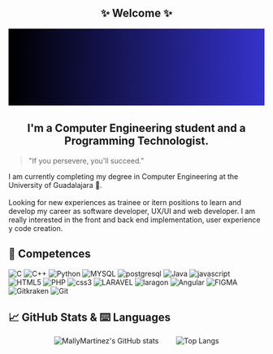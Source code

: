 <h2 align="center"> ✨ Welcome ✨</h2>
<p align="center">
  <a href="#" target="_blank" rel="noreferrer"><img src="recursos/Banner.gif" alt="my banner"></a>
</p>
<h2 align="center"> I'm a Computer Engineering student and a Programming Technologist. </h2>

> "If you persevere, you'll succeed."

I am currently completing my degree in Computer Engineering at the University of Guadalajara 🦁.
<br>
<br>Looking for new experiences as trainee or itern positions to learn and develop my career as software developer, UX/UI and web developer. I am really interested in the front and back end implementation, user experience y code creation.
<br>

## 💼 Competences  
![C](https://img.shields.io/badge/C-00599C?style=for-the-badge&logo=c&logoColor=white)
![C++](https://img.shields.io/badge/c++-%236F4F28.svg?style=for-the-badge&logo=c%2B%2B&logoColor=white)
![Python](https://img.shields.io/badge/Python-FFD43B?style=for-the-badge&logo=python&logoColor=blue)
![MYSQL](https://img.shields.io/badge/MySQL-005C84?style=for-the-badge&logo=mysql&logoColor=white)
![postgresql](https://img.shields.io/badge/PostgreSQL-316192?style=for-the-badge&logo=postgresql&logoColor=white)
![Java](https://img.shields.io/badge/java-%23ED8B00.svg?style=for-the-badge&logo=java&logoColor=white)
![javascript](https://img.shields.io/badge/JavaScript-323330?style=for-the-badge&logo=javascript&logoColor=F7DF1E)
![HTML5](https://img.shields.io/badge/HTML5-E34F26?style=for-the-badge&logo=html5&logoColor=white)
![PHP](https://img.shields.io/badge/php-%23777BB4.svg?style=for-the-badge&logo=php&logoColor=white)
![css3](https://img.shields.io/badge/CSS3-1572B6?style=for-the-badge&logo=css3&logoColor=white)
![LARAVEL](https://img.shields.io/badge/Laravel-FF2D20?style=for-the-badge&logo=laravel&logoColor=white)
![laragon](https://img.shields.io/badge/Laragon-0E83CD?style=for-the-badge&logo=Laragon&logoColor=white)
![Angular](https://img.shields.io/badge/Angular-DD0031?style=for-the-badge&logo=angular&logoColor=white)
![FIGMA](https://img.shields.io/badge/Figma-6A0D91?style=for-the-badge&logo=figma&logoColor=white)
![Gitkraken](https://img.shields.io/badge/GitKraken-179287?style=for-the-badge&logo=GitKraken&logoColor=white)
![Git](https://img.shields.io/badge/git-%23F05033.svg?style=for-the-badge&logo=git&logoColor=white)

## 📈 GitHub Stats & ⌨️ Languages
<p align="center">
  <img src="https://github-readme-stats.vercel.app/api?username=MallyMartinez&show_icons=true&theme=tokyonight" alt="MallyMartinez's GitHub stats" style="margin-right: 30px" width="53%" />
  <img src="https://github-readme-stats.vercel.app/api/top-langs/?username=MallyMartinez&layout=compact&theme=tokyonight" alt="Top Langs" width="40.5%" />
</p>


